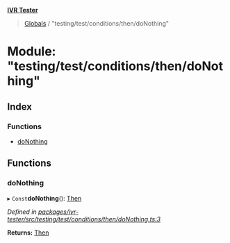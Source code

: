 **[IVR Tester](../README.md)**

> [Globals](../README.md) / "testing/test/conditions/then/doNothing"

# Module: "testing/test/conditions/then/doNothing"

## Index

### Functions

* [doNothing](_testing_test_conditions_then_donothing_.md#donothing)

## Functions

### doNothing

▸ `Const`**doNothing**(): [Then](../interfaces/_testing_test_conditions_then_then_.then.md)

*Defined in [packages/ivr-tester/src/testing/test/conditions/then/doNothing.ts:3](https://github.com/SketchingDev/ivr-tester/blob/0888491/packages/ivr-tester/src/testing/test/conditions/then/doNothing.ts#L3)*

**Returns:** [Then](../interfaces/_testing_test_conditions_then_then_.then.md)
